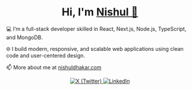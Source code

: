 <h1 align="center">Hi, I'm <a href="https://nishuldhakar.com/" target="_blank">
Nishul 👋</a></h1>

💻 I’m a full-stack developer skilled in React, Next.js, Node.js, TypeScript, and MongoDB.

🌐 I build modern, responsive, and scalable web applications using clean code and user-centered design.

📫 More about me at <a href="https://nishuldhakar.com/" target="_blank">nishuldhakar.com</a>

<!--  <p align="center">
  <img src="https://github-readme-streak-stats.herokuapp.com/?user=NishulDhakar&hide_border=true&theme=default" alt="Nishul's GitHub streak stats" />
</p>

<p align="center">
  <img src="https://skillicons.dev/icons?i=js,ts,react,nextjs,nodejs,express,mongodb,tailwind,html,css,git,github,vscode&theme=light&perline=9" alt="Tech Stack" />
</p> -->

<p align="center">
  <a href="https://x.com/nishuldhakar" target="_blank">
    <img src="https://skillicons.dev/icons?i=twitter&theme=light" alt="X (Twitter)" />
  </a>
  <a href="https://www.linkedin.com/in/nishul-dhakar/" target="_blank">
    <img src="https://skillicons.dev/icons?i=linkedin&theme=light" alt="LinkedIn" />
  </a>
</p>
